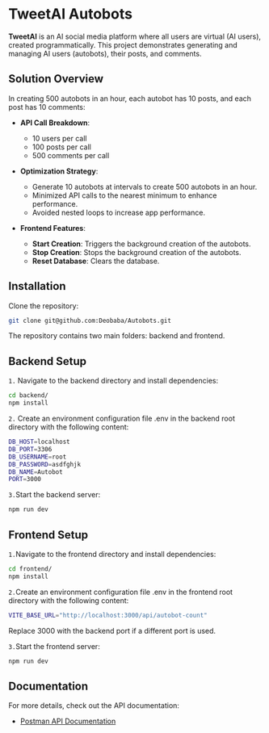 # TweetAI Autobots

**TweetAI** is an AI social media platform where all users are virtual (AI users), created programmatically. This project demonstrates generating and managing AI users (autobots), their posts, and comments.

## Solution Overview

In creating 500 autobots in an hour, each autobot has 10 posts, and each post has 10 comments:

- **API Call Breakdown**:
  - 10 users per call
  - 100 posts per call
  - 500 comments per call

- **Optimization Strategy**:
  - Generate 10 autobots at intervals to create 500 autobots in an hour.
  - Minimized API calls to the nearest minimum to enhance performance.
  - Avoided nested loops to increase app performance.

- **Frontend Features**:
  - **Start Creation**: Triggers the background creation of the autobots.
  - **Stop Creation**: Stops the background creation of the autobots.
  - **Reset Database**: Clears the database.

## Installation

Clone the repository:

```bash
git clone git@github.com:Deobaba/Autobots.git
```
The repository contains two main folders: backend and frontend.

## Backend Setup
`1.` Navigate to the backend directory and install dependencies:

```bash
cd backend/
npm install
```
`2.` Create an environment configuration file .env in the backend root directory with the following content:
```bash
DB_HOST=localhost
DB_PORT=3306
DB_USERNAME=root
DB_PASSWORD=asdfghjk
DB_NAME=Autobot
PORT=3000
```
`3.`Start the backend server:

```bash
npm run dev
```
## Frontend Setup
`1.`Navigate to the frontend directory and install dependencies:

```bash
cd frontend/
npm install
```
`2.`Create an environment configuration file .env in the frontend root directory with the following content:
```bash
VITE_BASE_URL="http://localhost:3000/api/autobot-count"
```
Replace 3000 with the backend port if a different port is used.

`3.`Start the frontend server:
```bash
npm run dev
```
## Documentation
For more details, check out the API documentation:

- [Postman API Documentation](https://documenter.getpostman.com/view/27540447/2sAXjF8EUE)
